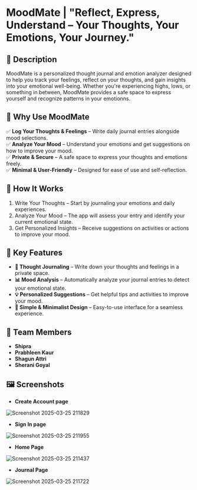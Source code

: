 # MoodMate | "Reflect, Express, Understand – Your Thoughts, Your Emotions, Your Journey." 

## 📌 Description

MoodMate is a personalized thought journal and emotion analyzer designed to help you track your feelings, reflect on your thoughts, and gain insights into your emotional well-being. Whether you're experiencing highs, lows, or something in between, MoodMate provides a safe space to express yourself and recognize patterns in your emotionns.

## 🧠 Why Use MoodMate

 ✅ **Log Your Thoughts & Feelings** – Write daily journal entries alongside mood selections.  
 ✅ **Analyze Your Mood** – Understand your emotions and get suggestions on how to improve your mood.  
 ✅ **Private & Secure** – A safe space to express your thoughts and emotions freely.  
 ✅ **Minimal & User-Friendly** – Designed for ease of use and self-reflection.  


## 📖 How It Works

1. Write Your Thoughts – Start by journaling your emotions and daily experiences.
2. Analyze Your Mood – The app will assess your entry and identify your current emotional state.
3. Get Personalized Insights – Receive suggestions on activities or actions to improve your mood.

## 🌟 Key Features

- **📝 Thought Journaling** – Write down your thoughts and feelings in a private space.  
- **📊 Mood Analysis** – Automatically analyze your journal entries to detect your emotional state.  
- **💡 Personalized Suggestions** – Get helpful tips and activities to improve your mood.  
- **🎨 Simple & Minimalist Design** – Easy-to-use interface for a seamless experience.

## 👥 Team Members

- **Shipra**
- **Prabhleen Kaur**
- **Shagun Attri**
- **Sherani Goyal**

## 🖼️ Screenshots

- **Create Account page**
  
![Screenshot 2025-03-25 211829](https://github.com/user-attachments/assets/0ddbc545-996c-4a4e-9d1f-6904d14d3b37)

- **Sign In page**

![Screenshot 2025-03-25 211955](https://github.com/user-attachments/assets/231f95e1-d7de-4ee0-be82-eea2ca132fc8)

- **Home Page**

![Screenshot 2025-03-25 211437](https://github.com/user-attachments/assets/67b86517-1ac5-473e-95af-dde2ee09103d)

- **Journal Page**

![Screenshot 2025-03-25 211722](https://github.com/user-attachments/assets/225d2225-03d8-4f82-ae17-b61a84fc5054)
